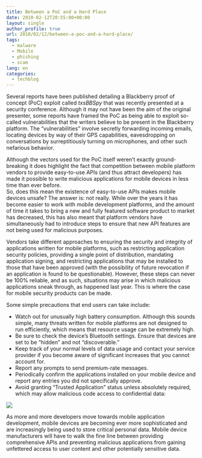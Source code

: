 ```yaml
---
title: Between a PoC and a Hard Place
date: 2010-02-12T20:55:00+00:00
layout: single
author_profile: true
url: 2010/02/12/between-a-poc-and-a-hard-place/
tags:
  - malware
  - Mobile
  - phishing
  - scam
lang: en
categories: 
  - techblog
---
```

Several reports have been published detailing a Blackberry proof of concept (PoC) exploit called _txsBBSpy_ that was recently presented at a security conference. Although it may not have been the aim of the original presenter, some reports have framed the PoC as being able to exploit so-called vulnerabilities that the writers believe to be present in the Blackberry platform. The “vulnerabilities” involve secretly forwarding incoming emails, locating devices by way of their GPS capabilities, eavesdropping on conversations by surreptitiously turning on microphones, and other such nefarious behavior.  

Although the vectors used for the PoC itself weren’t exactly ground-breaking it does highlight the fact that competition between mobile platform vendors to provide easy-to-use APIs (and thus attract developers) has made it possible to write malicious applications for mobile devices in less time than ever before.  
So, does this mean the existence of easy-to-use APIs makes mobile devices unsafe? The answer is: not really. While over the years it has become easier to work with mobile development platforms, and the amount of time it takes to bring a new and fully featured software product to market has decreased, this has also meant that platform vendors have simultaneously had to introduce steps to ensure that new API features are not being used for malicious purposes.

Vendors take different approaches to ensuring the security and integrity of applications written for mobile platforms, such as restricting application security policies, providing a single point of distribution, mandating application signing, and restricting applications that may be installed to those that have been approved (with the possibility of future revocation if an application is found to be questionable). However, these steps can never be 100% reliable, and as such, situations may arise in which malicious applications sneak through, as happened last year. This is where the case for mobile security products can be made.  

Some simple precautions that end users can take include:

* Watch out for unusually high battery consumption. Although this sounds simple, many threats written for mobile platforms are not designed to run efficiently, which means that resource usage can be extremely high.  
* Be sure to check the device’s Bluetooth settings. Ensure that devices are set to be “hidden” and not “discoverable.”  
* Keep track of your normal levels of data usage and contact your service provider if you become aware of significant increases that you cannot account for.  
* Report any prompts to send premium-rate messages.  
* Periodically confirm the applications installed on your mobile device and report any entries you did not specifically approve.  
* Avoid granting “Trusted Application” status unless absolutely required, which may allow malicious code access to confidential data:

[![](http://4.bp.blogspot.com/_vaUVXcmC3OI/S3W4ht8-30I/AAAAAAAAA54/5n4UhfiWIeQ/s640/Screen+shot+2010-02-11+at+11.01.19+PM.png)](http://4.bp.blogspot.com/_vaUVXcmC3OI/S3W4ht8-30I/AAAAAAAAA54/5n4UhfiWIeQ/s1600-h/Screen+shot+2010-02-11+at+11.01.19+PM.png)

As more and more developers move towards mobile application development, mobile devices are becoming ever more sophisticated and are increasingly being used to store critical personal data. Mobile device manufacturers will have to walk the fine line between providing comprehensive APIs and preventing malicious applications from gaining unfettered access to user content and other potentially sensitive data.
